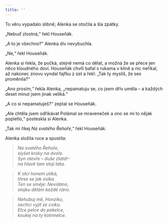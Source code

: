 ```yaml
---
title: ''
---
```


To věru vypadalo slibně; Alenka se otočila a šla zpátky.

„Nebuď zlostná,“ řekl Houseňák.

„A to je všechno?“ Alenka div nevybuchla.

„Ne,“ řekl Houseňák.

Alenka si řekla, že počká, stejně nemá co dělat, a možná že se přece jen něco kloudného doví. Houseňák chvíli bafal s rukama v klíně a nic neříkal, až nakonec znovu vyndal fajfku z úst a řekl: „Tak ty myslíš, že ses proměnila?“

„Ano prosím,“ řekla Alenka, „nepamatuju se, co jsem dřív uměla – a každých deset minut jsem jinak veliká.“

„A co si nepamatuješ?“ zeptal se Houseňák.

„Ale chtěla jsem odříkávat Polámal se mraveneček a ono se mi to nějak popletlo,“ posteskla si Alenka.

„Tak mi říkej _Na svatého Řehoře_,“ řekl Houseňák.

Alenka složila ruce a spustila:

> _Na svatého Řehoře,  
> slyšet kroky na dvoře.  
> Syn otevře – duše zlatá!–  
> na hlavě tam stojí táta._

> _K otci honem utíká,  
> třese se jak osika.  
> Ten se směje: Nevídáno,  
> stojku dělám každé ráno._

> _Nehubuj mě, Honzíku,  
> nechci vyjít ze cviku.  
> Elce pelce do pekelce,  
> koukej na ty kotrmelce._
